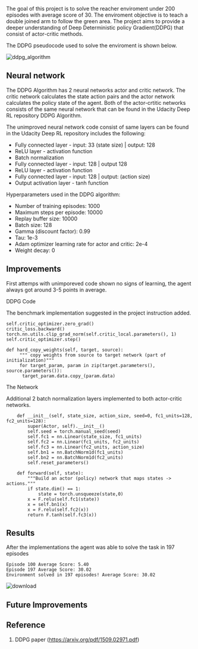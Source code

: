 The goal of this project is to solve the reacher enviroment under 200 episodes with average score of 30. The enviroment objective is to teach a double joined arm to follow the green area. The project aims to provide a deeper understanding of Deep Deterministic policy Gradient(DDPG) that consist of actor-critic methods. 

The DDPG pseudocode used to solve the enviroment is shown below.

![ddpg_algorithm](https://user-images.githubusercontent.com/43606874/52708863-43c68c80-2f9c-11e9-9001-20c619bd057d.png)

## Neural network

The DDPG Algorithm has 2 neural networks actor and critic network. The critic network calculates the state action pairs and the actor network calculates the policy state of the agent. Both of the actor-crtitic networks consists of the same neural network that can be found in the Udacity Deep RL repository DDPG Algorithm.

The unimproved neural network code consist of same layers can be found in the Udacity Deep RL repository 
includes the following:

- Fully connected layer - input: 33 (state size) | output: 128
- ReLU layer - activation function
- Batch normalization
- Fully connected layer - input: 128 |  output 128
- ReLU layer - activation function
- Fully connected layer - input: 128 | output: (action size)
- Output activation layer - tanh function

Hyperparameters used in the DDPG algorithm:

- Number of training episodes: 1000
- Maximum steps per episode: 10000
- Replay buffer size: 10000
- Batch size: 128
- Gamma (discount factor): 0.99
- Tau: 1e-3
- Adam optimizer learning rate for actor and critic: 2e-4
- Weight decay: 0


## Improvements

First attemps with unimporeved code shown no signs of learning, the agent always got around 3-5 points in average.

DDPG Code

The benchmark implementation suggested in the project instruction added.

```
self.critic_optimizer.zero_grad()
critic_loss.backward()
torch.nn.utils.clip_grad_norm(self.critic_local.parameters(), 1)
self.critic_optimizer.step()
```

```
def hard_copy_weights(self, target, source):
     """ copy weights from source to target network (part of initialization)"""
     for target_param, param in zip(target.parameters(), source.parameters()):
      target_param.data.copy_(param.data)
```

The Network 

Additional 2 batch normalization layers implemented to both actor-critic networks.
```
    def __init__(self, state_size, action_size, seed=0, fc1_units=128, fc2_units=128):
        super(Actor, self).__init__()
        self.seed = torch.manual_seed(seed)
        self.fc1 = nn.Linear(state_size, fc1_units)
        self.fc2 = nn.Linear(fc1_units, fc2_units)
        self.fc3 = nn.Linear(fc2_units, action_size)
        self.bn1 = nn.BatchNorm1d(fc1_units)
        self.bn2 = nn.BatchNorm1d(fc2_units)
        self.reset_parameters()
```

```
    def forward(self, state):
        """Build an actor (policy) network that maps states -> actions."""
        if state.dim() == 1:
            state = torch.unsqueeze(state,0)
        x = F.relu(self.fc1(state))
        x = self.bn1(x)
        x = F.relu(self.fc2(x))
        return F.tanh(self.fc3(x))
```

## Results

After the implementations the agent was able to solve the task in 197 episodes
```
Episode 100	Average Score: 5.40
Episode 197	Average Score: 30.02
Environment solved in 197 episodes!	Average Score: 30.02
```

![download](https://user-images.githubusercontent.com/43606874/52710859-79ba3f80-2fa1-11e9-9d57-ca649fcd2487.png)

## Future Improvements


## Reference
1. DDPG paper (https://arxiv.org/pdf/1509.02971.pdf)
